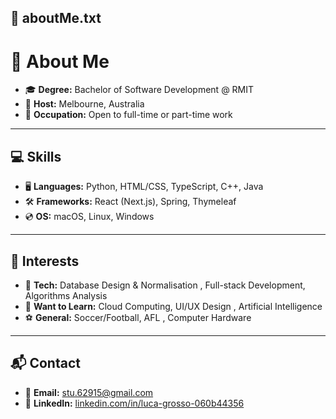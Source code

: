 ## 📄 aboutMe.txt

# 👤 About Me
- 🎓 **Degree:** Bachelor of Software Development @ RMIT  
- 📍 **Host:** Melbourne, Australia  
- 💼 **Occupation:** Open to full-time or part-time work  

---

## 💻 Skills
- 🖥️ **Languages:** Python, HTML/CSS, TypeScript, C++, Java 
- 🛠️ **Frameworks:** React (Next.js), Spring, Thymeleaf  
- 💿 **OS:** macOS, Linux, Windows 

---

## 🚀 Interests
- 🔧 **Tech:** Database Design & Normalisation , Full-stack Development, Algorithms Analysis  
- 🌱 **Want to Learn:** Cloud Computing, UI/UX Design , Artificial Intelligence  
- ⚽ **General:** Soccer/Football, AFL , Computer Hardware

---

## 📬 Contact
- 📧 **Email:** [stu.62915@gmail.com](mailto:stu.62915@gmail.com)  
- 🔗 **LinkedIn:** [linkedin.com/in/luca-grosso-060b44356](https://linkedin.com/in/luca-grosso-060b44356)  
